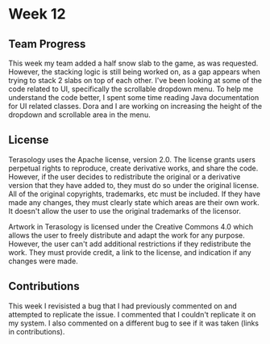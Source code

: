 # Week 12

## Team Progress
This week my team added a half snow slab to the game, as was requested. However, the stacking logic is still being worked on, as a gap appears when trying to stack 2 slabs on top of each other. I've been looking at some of the code related to UI, specifically the scrollable dropdown menu. To help me understand the code better, I spent some time reading Java documentation for UI related classes. Dora and I are working on increasing the height of the dropdown and scrollable area in the menu.

## License

Terasology uses the Apache license, version 2.0. The license grants users perpetual rights to reproduce, create derivative works, and share the code. However, if the user decides to redistribute the original or a derivative version that they have added to, they must do so under the original license. All of the original copyrights, trademarks, etc must be included. If they have made any changes, they must clearly state which areas are their own work. It doesn't allow the user to use the original trademarks of the licensor.

Artwork in Terasology is licensed under the Creative Commons 4.0 which allows the user to freely distribute and adapt the work for any purpose. However, the user can't add additional restrictions if they redistribute the work. They must provide credit, a link to the license, and indication if any changes were made.

## Contributions

This week I revisisted a bug that I had previously commented on and attempted to replicate the issue. I commented that I couldn't replicate it on my system. I also commented on a different bug to see if it was taken (links in contributions).
